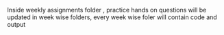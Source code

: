Inside weekly assignments folder , practice hands on questions will be updated in week wise folders, every week wise foler will contain code and output 

